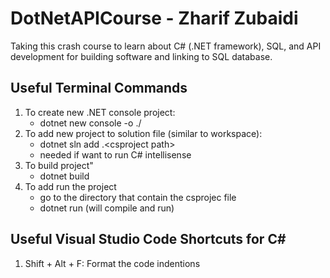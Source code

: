 # DotNetAPICourse - Zharif Zubaidi
Taking this crash course to learn about C# (.NET framework), SQL, and API development for building software and linking to SQL database.

## Useful Terminal Commands
1. To create new .NET console project: 
    - dotnet new console -o ./<projectName>
2. To add new project to solution file (similar to workspace):
    - dotnet sln add .\<csproject path>
    - needed if want to run C# intellisense
3. To build project"
    - dotnet build
4. To add run the project
    - go to the directory that contain the csprojec file
    - dotnet run (will compile and run)

## Useful Visual Studio Code Shortcuts for C#
1. Shift + Alt + F: Format the code indentions
